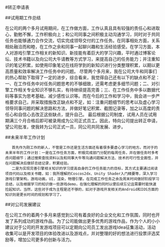 #转正申请表

##试用期工作总结

 在公司的两个多月试用期间，在工作做方面，工作认真且具有较强的责任心和进取心，勤勉不懈，工作积极向上；和公司同事之间积极主动沟通学习，同时对于共同任务也能够通力合作交流，切实完成领导交付的工作任务。在同事相处方面，关系相处融洽而和睦，在工作之余和同事一起聊兴趣和生活经验感受。在学习方面，本人对游戏引擎工作相关的新知识、新技能有着巨大的学习兴趣，平时通过博客论坛、技术书籍以及向公司大牛请教等方式学习，来提高自己的任务能力；并注重知识的笔记积累，如使用印象笔记在线将学到的新知识进行分类整理积累，以期以更高质量和效率解决工作任务中的问题。
       尽管两个多月来，我在公司大牛和同事们的热心帮助下取得了一定的进步，综合看来，我觉得自己还有以下的缺点和不足：一、在工作任务中对任务问题思考的不够细致，还需考虑更多细节问题；二、对引擎工作相关专业知识不够扎实，有待继续提高完善；三、在工作任务中多以数据代码等事实为思考基础，减少感性认识等。而在今后的工作和学习中，我会进一步严格要求自己，并采取措施改正缺点和不足，如：注重问题细节的思考以及虚心学习领导同事问题的解决思路和方法，并做好笔记积累、截图记录等，加之以高度的责任心和自信心去改正这些缺点，提升自己。
       最后根据公司制度，试用人员在试用期满三个月合格后即可被录用成为公司正式员工。因此，特向公司提出转正申请，望公司批准，使我转为公司正式一员，同公司共同发展、进步。


##未来半年工作计划

       首先作为刚工作的新人，不管是工作还是生活方面还有着很多要虚心学习的地方。而对于的未来半年的工作计划：一是在工作任务方面，积极完成部门分配的每周任务，并在做任务时多考虑问题细节；通过搜索查找资料以及和同事大牛等沟通问题解决方法、技术的可行性全面性，并在问题解决后做好总结记录，积累经验。
       二是为实现完善引擎相关知识的学习提高自身的工作任务能力的目标，其方式主要通过阅读项目代码以及相关书籍，如：我所理解的Coscos2dx、Unity Shader入门精要等，深入学习游戏引擎架构，游戏动画，UI，渲染，物理引擎。在完成工作任务之余及周末时间做好阶段学习总结，以及根据学习的知识做一些游戏demo，在强化理解的同时以便后续忘记且需要时能快速捡起知识。当然，这些对于成为主程是还不够的，如对于游戏开发相关的Android和IOS方面的知识则是更长时间的规划和学习了。




##对公司发展建议

在公司工作的着两个多月来感觉到公司有着良好的企业文化和工作氛围，同时也开发了系列成功的游戏作品。为了公司能做出更多优秀的游戏作品，作为个人的小小建议对于公司的开发游戏项目可以定期向公司员工发出游戏Idea征集活动，活动收集可以是开发项目的体验改进以及游戏点，并对整理的好的想法进行投票评选奖励等，增加公司更多的创新与活力。

















